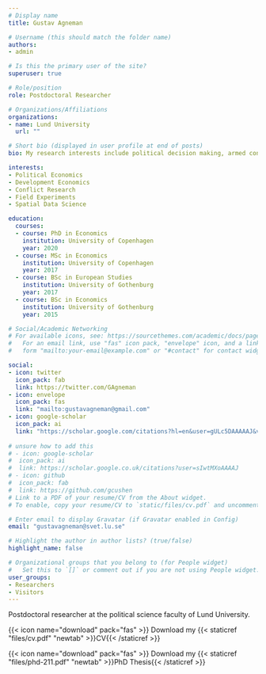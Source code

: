 ```yaml
---
# Display name
title: Gustav Agneman

# Username (this should match the folder name)
authors:
- admin

# Is this the primary user of the site?
superuser: true

# Role/position
role: Postdoctoral Researcher

# Organizations/Affiliations
organizations:
- name: Lund University
  url: ""

# Short bio (displayed in user profile at end of posts)
bio: My research interests include political decision making, armed conflict and spatial econometrics

interests:
- Political Economics
- Development Economics
- Conflict Research
- Field Experiments 
- Spatial Data Science

education:
  courses:
  - course: PhD in Economics
    institution: University of Copenhagen
    year: 2020
  - course: MSc in Economics
    institution: University of Copenhagen
    year: 2017
  - course: BSc in European Studies
    institution: University of Gothenburg
    year: 2017
  - course: BSc in Economics
    institution: University of Gothenburg
    year: 2015

# Social/Academic Networking
# For available icons, see: https://sourcethemes.com/academic/docs/page-builder/#icons
#   For an email link, use "fas" icon pack, "envelope" icon, and a link in the
#   form "mailto:your-email@example.com" or "#contact" for contact widget.

social:
- icon: twitter
  icon_pack: fab
  link: https://twitter.com/GAgneman
- icon: envelope
  icon_pack: fas
  link: "mailto:gustavagneman@gmail.com"
- icon: google-scholar
  icon_pack: ai
  link: "https://scholar.google.com/citations?hl=en&user=gULc5DAAAAAJ&view_op=list_works&gmla=AJsN-F40xGSyJSEgwNVAHs8-PQi_KzISS5eTckjO5M_24klxnUKKLkcDdTpunHNcD1HbgKXtS9cFRWACibRUBVvYV2MIKesBmg" 
  
# unsure how to add this
# - icon: google-scholar
#  icon_pack: ai
#  link: https://scholar.google.co.uk/citations?user=sIwtMXoAAAAJ
# - icon: github
#  icon_pack: fab
#  link: https://github.com/gcushen
# Link to a PDF of your resume/CV from the About widget.
# To enable, copy your resume/CV to `static/files/cv.pdf` and uncomment the lines below.  

# Enter email to display Gravatar (if Gravatar enabled in Config)
email: "gustavagneman@svet.lu.se"

# Highlight the author in author lists? (true/false)
highlight_name: false

# Organizational groups that you belong to (for People widget)
#   Set this to `[]` or comment out if you are not using People widget.
user_groups:
- Researchers
- Visitors
---
```


Postdoctoral researcher at the political science faculty of Lund University. 

{{< icon name="download" pack="fas" >}} Download my {{< staticref "files/cv.pdf" "newtab" >}}CV{{< /staticref >}}

{{< icon name="download" pack="fas" >}} Download my {{< staticref "files/phd-211.pdf" "newtab" >}}PhD Thesis{{< /staticref >}}





